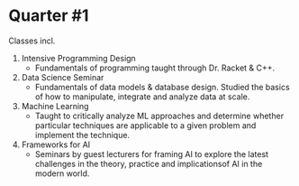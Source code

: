 # Quarter #1

Classes incl.

1. Intensive Programming Design
   - Fundamentals of programming taught through Dr. Racket & C++.
2. Data Science Seminar
   - Fundamentals of data models & database design. Studied the basics of how to manipulate, integrate and analyze data at scale.
3. Machine Learning
   - Taught to critically analyze ML approaches and determine whether particular techniques are applicable to a given problem and implement the technique.
4. Frameworks for AI
   - Seminars by guest lecturers for framing AI to explore the latest challenges in the theory, practice and implicationsof AI in the modern world.
